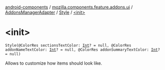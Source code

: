 [android-components](../../../index.md) / [mozilla.components.feature.addons.ui](../../index.md) / [AddonsManagerAdapter](../index.md) / [Style](index.md) / [&lt;init&gt;](./-init-.md)

# &lt;init&gt;

`Style(@ColorRes sectionsTextColor: `[`Int`](https://kotlinlang.org/api/latest/jvm/stdlib/kotlin/-int/index.html)`? = null, @ColorRes addonNameTextColor: `[`Int`](https://kotlinlang.org/api/latest/jvm/stdlib/kotlin/-int/index.html)`? = null, @ColorRes addonSummaryTextColor: `[`Int`](https://kotlinlang.org/api/latest/jvm/stdlib/kotlin/-int/index.html)`? = null)`

Allows to customize how items should look like.

